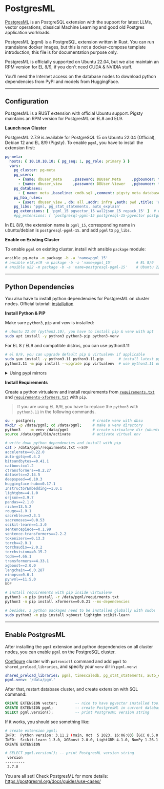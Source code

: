 # PostgresML

[PostgresML](https://postgresml.org/) is an PostgreSQL extension with the support for latest LLMs, vector operations, classical Machine Learning and good old Postgres application workloads.

PostgresML (pgml) is a PostgreSQL extension written in Rust. You can run standalone docker images, but this is not a docker-compose template introduction, this file is for documentation purpose only.

PostgresML is officially supported on Ubuntu 22.04, but we also maintain an RPM version for EL 8/9, if you don't need CUDA & NVIDIA stuff. 

You'll need the Internet access on the database nodes to download python dependencies from PyPI and models from HuggingFace.



-----------------------

## Configuration

PostgresML is a RUST extension with official Ubuntu support. Pigsty maintains an RPM version for PostgresML on EL8 and EL9.


**Launch new Cluster**

PostgresML  2.7.9 is available for PostgreSQL 15 on Ubuntu 22.04 (Official), Debian 12 and EL 8/9 (Pigsty). To enable `pgml`, you have to install the extension first:  

```yaml
pg-meta:
  hosts: { 10.10.10.10: { pg_seq: 1, pg_role: primary } }
  vars:
    pg_cluster: pg-meta
    pg_users:
      - {name: dbuser_meta     ,password: DBUser.Meta     ,pgbouncer: true ,roles: [dbrole_admin]    ,comment: pigsty admin user }
      - {name: dbuser_view     ,password: DBUser.Viewer   ,pgbouncer: true ,roles: [dbrole_readonly] ,comment: read-only viewer for meta database }
    pg_databases:
      - { name: meta ,baseline: cmdb.sql ,comment: pigsty meta database ,schemas: [pigsty] ,extensions: [{name: postgis, schema: public}, {name: timescaledb}]}
    pg_hba_rules:
      - {user: dbuser_view , db: all ,addr: infra ,auth: pwd ,title: 'allow grafana dashboard access cmdb from infra nodes'}
    pg_libs: 'pgml, pg_stat_statements, auto_explain'
    pg_extensions: [ 'pgml_15 pgvector_15 wal2json_15 repack_15' ]  # ubuntu
    #pg_extensions: [ 'postgresql-pgml-15 postgresql-15-pgvector postgresql-15-wal2json postgresql-15-repack' ]  # ubuntu
```

In EL 8/9, the extension name is `pgml_15`, corresponding name in ubuntu/debian is `postgresql-pgml-15`. and add `pgml` to `pg_libs`.


**Enable on Existing Cluster**

To enable `pgml` on existing cluster, install with ansible `package` module:

```bash
ansible pg-meta -m package -b -a 'name=pgml_15'
# ansible el8,el9 -m package -b -a 'name=pgml_15'           # EL 8/9
# ansible u22 -m package -b -a 'name=postgresql-pgml-15'    # Ubuntu 22.04 jammy
```



-----------------------

## Python Dependencies

You also have to install python dependencies for PostgresML on cluster nodes. Official tutorial: [installation](https://postgresml.org/docs/guides/developer-docs/installation)



**Install Python & PIP**

Make sure `python3`, `pip` and `venv` is installed:

```bash
# ubuntu 22.04 (python3.10), you have to install pip & venv with apt
sudo apt install -y python3 python3-pip python3-venv   
```

For EL 8 / EL9 and compatible distros, you can use python3.11 

```bash
# el 8/9, you can upgrade default pip & virtualenv if applicable
sudo yum install -y python3.11 python3.11-pip       # install latest python3.11
python3.11 -m pip install --upgrade pip virtualenv  # use python3.11 on el8 / el9
```

<details><summary>Using pypi mirrors</summary>

For mainland China user, consider using the tsinghua pypi [mirror](https://mirrors.tuna.tsinghua.edu.cn/help/pypi/).

```bash
pip config set global.index-url https://pypi.tuna.tsinghua.edu.cn/simple    # setup global mirror (recommended)
pip install -i https://pypi.tuna.tsinghua.edu.cn/simple some-package        # one-time install
```

</details>



**Install Requirements**

Create a python virtualenv and install requirements from [`requirements.txt`](https://github.com/postgresml/postgresml/blob/master/pgml-extension/requirements.txt) and [`requirements-xformers.txt`](https://github.com/postgresml/postgresml/blob/master/pgml-extension/requirements-xformers.txt) with `pip`.

> If you are using EL 8/9, you have to replace the `python3` with `python3.11` in the following commands.

```bash
su - postgres;                          # create venv with dbsu
mkdir -p /data/pgml; cd /data/pgml;     # make a venv directory
python3    -m venv /data/pgml           # create virtualenv dir (ubuntu 22.04)
source /data/pgml/bin/activate          # activate virtual env

# write down python dependencies and install with pip
cat > /data/pgml/requirments.txt <<EOF
accelerate==0.22.0
auto-gptq==0.4.2
bitsandbytes==0.41.1
catboost==1.2
ctransformers==0.2.27
datasets==2.14.5
deepspeed==0.10.3
huggingface-hub==0.17.1
InstructorEmbedding==1.0.1
lightgbm==4.1.0
orjson==3.9.7
pandas==2.1.0
rich==13.5.2
rouge==1.0.1
sacrebleu==2.3.1
sacremoses==0.0.53
scikit-learn==1.3.0
sentencepiece==0.1.99
sentence-transformers==2.2.2
tokenizers==0.13.3
torch==2.0.1
torchaudio==2.0.2
torchvision==0.15.2
tqdm==4.66.1
transformers==4.33.1
xgboost==2.0.0
langchain==0.0.287
einops==0.6.1
pynvml==11.5.0
EOF

# install requirements with pip inside virtualenv
python3 -m pip install -r /data/pgml/requirments.txt
python3 -m pip install xformers==0.0.21 --no-dependencies

# besides, 3 python packages need to be installed globally with sudo!
sudo python3 -m pip install xgboost lightgbm scikit-learn
```





-----------------------

## Enable PostgresML

After installing the `pgml` extension and python dependencies on all cluster nodes, you can enable `pgml` on the PostgreSQL cluster.

[Configure](https://doc.pigsty.cc/#/PGSQL-ADMIN?id=config-cluster) cluster with `patronictl` command and add `pgml` to `shared_preload_libraries`, and specify your `venv` dir in `pgml.venv`:

```yaml
shared_preload_libraries: pgml, timescaledb, pg_stat_statements, auto_explain
pgml.venv: '/data/pgml'
```

After that, restart database cluster, and create extension with SQL command:

```sql
CREATE EXTENSION vector;        -- nice to have pgvector installed too!
CREATE EXTENSION pgml;          -- create PostgresML in current database
SELECT pgml.version();          -- print PostgresML version string
```

If it works, you should see something like:

```bash
# create extension pgml;
INFO:  Python version: 3.11.2 (main, Oct  5 2023, 16:06:03) [GCC 8.5.0 20210514 (Red Hat 8.5.0-18)]
INFO:  Scikit-learn 1.3.0, XGBoost 2.0.0, LightGBM 4.1.0, NumPy 1.26.1
CREATE EXTENSION

# SELECT pgml.version(); -- print PostgresML version string
 version
---------
 2.7.8
```

You are all set! Check PostgresML for more details: https://postgresml.org/docs/guides/use-cases/
